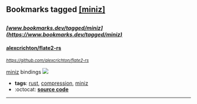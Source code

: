 ## Bookmarks tagged [[miniz]](https://www.bookmarks.dev/search?q=[miniz])

_<sup><sup>[www.bookmarks.dev/tagged/miniz](https://www.bookmarks.dev/tagged/miniz)</sup></sup>_
---
#### [alexcrichton/flate2-rs](https://github.com/alexcrichton/flate2-rs)
_<sup>https://github.com/alexcrichton/flate2-rs</sup>_

[miniz](https://code.google.com/archive/p/miniz) bindings [<img src="https://api.travis-ci.org/alexcrichton/flate2-rs.svg?branch=master">](https://travis-ci.org/alexcrichton/flate2-rs)
* **tags**: [rust](../tagged/rust.md), [compression](../tagged/compression.md), [miniz](../tagged/miniz.md)
* :octocat: **[source code](https://github.com/alexcrichton/flate2-rs)**
---
